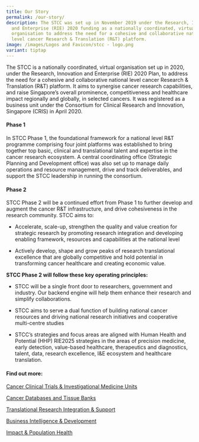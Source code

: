 ```yaml
---
title: Our Story
permalink: /our-story/
description: The STCC was set up in November 2019 under the Research, Innovation
  and Enterprise (RIE) 2020 funding as a nationally coordinated, virtual
  organisation to address the need for a cohesive and collaborative national
  level cancer Research & Translation (R&T) platform.
image: /images/Logos and Favicon/stcc - logo.png
variant: tiptap
---
```

<p>The STCC is a nationally coordinated, virtual organisation set up in 2020,
under the Research, Innovation and Enterprise (RIE) 2020 Plan, to address
the need for a cohesive and collaborative national level cancer Research
&amp; Translation (R&amp;T) platform. It aims to synergise cancer research
capabilities, and raise Singapore’s overall prominence, competitiveness
and healthcare impact regionally and globally, in selected cancers. It
was registered as a business unit under the Consortium for Clinical Research
and Innovation, Singapore (CRIS) in April 2020.</p>
<h4>Phase 1</h4>
<p>In STCC Phase 1,&nbsp;the foundational framework for a national level
R&amp;T programme comprising four joint platforms was established to bring
together top basic, clinical and translational talent and expertise in
the cancer research ecosystem. A central coordinating office (Strategic
Planning and Development office) was also set up to manage daily operations
and resource management, drive and track deliverables, and support the
STCC leadership in running the consortium.</p>
<h4>Phase 2</h4>
<p>STCC Phase 2 will be a continued effort from Phase 1 to further develop
and augment the cancer R&amp;T infrastructure, and drive cohesiveness in
the research community. STCC aims to:</p>
<ul data-tight="true" class="tight">
<li>
<p>Accelerate, scale-up, strengthen the quality and value creation for strategic
research by promoting research integration and developing enabling framework,
resources and capabilities at the national level</p>
</li>
<li>
<p>Actively develop, shape and grow peaks of research translational excellence
that are globally competitive and hold potential in transforming cancer
healthcare and creating economic value.</p>
</li>
</ul>
<p><strong>STCC Phase 2 will follow these key operating principles:</strong>
</p>
<ul data-tight="true" class="tight">
<li>
<p>STCC will be a single front door to researchers, government and industry.
Our backend engine will help them enhance their research and simplify collaborations.</p>
</li>
<li>
<p>STCC aims to serve a dual function of building national cancer resources
and driving national research initiatives and cooperative multi-centre
studies</p>
</li>
<li>
<p>STCC’s strategies and focus areas are aligned with Human Health and Potential
(HHP) RIE2025 strategies in the areas of precision medicine, early detection,
value-based healthcare, therapeutics and diagnostics, talent, data, research
excellence, I&amp;E ecosystem and healthcare translation.</p>
</li>
</ul>
<h4><strong>Find out more:</strong></h4>
<p><a href="/platform-1/cancer-clinical-trials-and-investigational-medicine-units/" rel="noopener noreferrer nofollow" target="_blank">Cancer Clinical Trials &amp; Investigational Medicine Units</a>
</p>
<p><a href="/platform-2/cancer-databases-and-tissue-banks/" rel="noopener noreferrer nofollow" target="_blank">Cancer Databases and Tissue Banks</a>
</p>
<p><a href="/platform-3/translational-research-integration-support/" rel="noopener noreferrer nofollow" target="_blank">Translational Research Integration &amp; Support</a>
</p>
<p><a href="/platform-4/business-intelligence-development/" rel="noopener noreferrer nofollow" target="_blank">Business Intelligence &amp; Development</a>
</p>
<p><a href="/platform-5/impact-population-health/" rel="noopener noreferrer nofollow" target="_blank">Impact &amp; Population Health</a>
</p>
<p></p>
